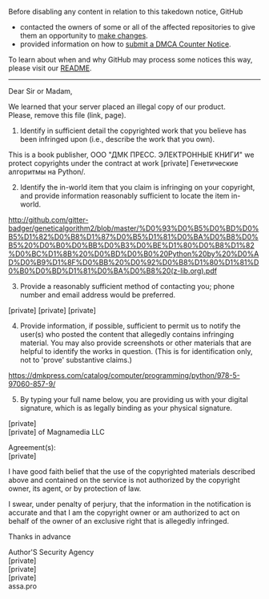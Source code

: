 Before disabling any content in relation to this takedown notice, GitHub
- contacted the owners of some or all of the affected repositories to give them an opportunity to [make changes](https://docs.github.com/en/github/site-policy/dmca-takedown-policy#a-how-does-this-actually-work).
- provided information on how to [submit a DMCA Counter Notice](https://docs.github.com/en/articles/guide-to-submitting-a-dmca-counter-notice).

To learn about when and why GitHub may process some notices this way, please visit our [README](https://github.com/github/dmca/blob/master/README.md#anatomy-of-a-takedown-notice).

---

Dear Sir or Madam,

We learned that your server placed an illegal copy of our product.  
Please, remove this file (link, page).

1. Identify in sufficient detail the copyrighted work that you believe has been infringed upon (i.e., describe the work that you own).

This is a book publisher, ООО "ДМК ПРЕСС. ЭЛЕКТРОННЫЕ КНИГИ" we protect copyrights under the contract at work [private] Генетические алгоритмы на Python/.

2. Identify the in-world item that you claim is infringing on your copyright, and provide information reasonably sufficient to locate the item in-world.

http://github.com/gitter-badger/geneticalgorithm2/blob/master/%D0%93%D0%B5%D0%BD%D0%B5%D1%82%D0%B8%D1%87%D0%B5%D1%81%D0%BA%D0%B8%D0%B5%20%D0%B0%D0%BB%D0%B3%D0%BE%D1%80%D0%B8%D1%82%D0%BC%D1%8B%20%D0%BD%D0%B0%20Python%20by%20%D0%AD%D0%B9%D1%8F%D0%BB%20%D0%92%D0%B8%D1%80%D1%81%D0%B0%D0%BD%D1%81%D0%BA%D0%B8%20(z-lib.org).pdf


3. Provide a reasonably sufficient method of contacting you; phone number and email address would be preferred.

[private] [private] [private]

4. Provide information, if possible, sufficient to permit us to notify the user(s) who posted the content that allegedly contains infringing material. You may also provide screenshots or other materials that are helpful to identify the works in question. (This is for identification only, not to 'prove' substantive claims.)

https://dmkpress.com/catalog/computer/programming/python/978-5-97060-857-9/

5. By typing your full name below, you are providing us with your digital signature, which is as legally binding as your physical signature.

[private]  
[private] of Magnamedia LLC

Agreement(s):  
[private]


I have good faith belief that the use of the copyrighted materials described above and contained on the service is not authorized by the copyright owner, its agent, or by protection of law.

I swear, under penalty of perjury, that the information in the notification is accurate and that I am the copyright owner or am authorized to act on behalf of the owner of an exclusive right that is allegedly infringed.

Thanks in advance

Author'S Security Agency  
[private]  
[private]  
[private]  
assa.pro
